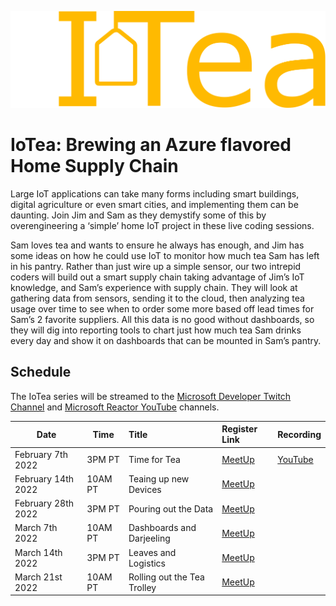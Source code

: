 ![Internet of Tea Icon](../../img/iot/iotea/iotea-title.svg)

# IoTea: Brewing an Azure flavored Home Supply Chain

Large IoT applications can take many forms including smart buildings, digital agriculture or even smart cities, and implementing them can be daunting. Join Jim and Sam as they demystify some of this by overengineering a ‘simple’ home IoT project in these live coding sessions.

Sam loves tea and wants to ensure he always has enough, and Jim has some ideas on how he could use IoT to monitor how much tea Sam has left in his pantry. Rather than just wire up a simple sensor, our two intrepid coders will build out a smart supply chain taking advantage of Jim’s IoT knowledge, and Sam’s experience with supply chain. They will look at gathering data from sensors, sending it to the cloud, then analyzing tea usage over time to see when to order some more based off lead times for Sam’s 2 favorite suppliers. All this data is no good without dashboards, so they will dig into reporting tools to chart just how much tea Sam drinks every day and show it on dashboards that can be mounted in Sam’s pantry.

## Schedule

The IoTea series will be streamed to the [Microsoft Developer Twitch Channel](https://twitch.tv/MicrosoftDeveloper) and [Microsoft Reactor YouTube](https://www.youtube.com/channel/UCkm6luGCS3hD25jcEhvRMIA) channels.

| Date | Time | Title |  Register Link | Recording |
| ---  | --- | :---   | :--- | :--- |
| February 7th 2022 | 3PM PT | Time for Tea               |  [MeetUp](https://www.meetup.com/Microsoft-Reactor-Redmond/events/283202708/)      | [YouTube](https://youtu.be/8QWI7qkuFBM) |
| February 14th 2022 | 10AM PT | Teaing up new Devices  | [MeetUp](https://www.meetup.com/Microsoft-Reactor-Redmond/events/283202791/)        | |
| February 28th 2022 | 3PM PT | Pouring out the Data          | [MeetUp](https://www.meetup.com/Microsoft-Reactor-Redmond/events/283202808/)        | |
| March 7th 2022 | 10AM PT | Dashboards and Darjeeling              | [MeetUp](https://www.meetup.com/Microsoft-Reactor-Redmond/events/283202824/)        | |
| March 14th 2022 | 3PM PT | Leaves and Logistics                | [MeetUp](https://www.meetup.com/Microsoft-Reactor-Redmond/events/283203111/)        | |
| March 21st 2022 | 10AM PT | Rolling out the Tea Trolley               | [MeetUp](https://www.meetup.com/Microsoft-Reactor-Redmond/events/283203230/)        | |
